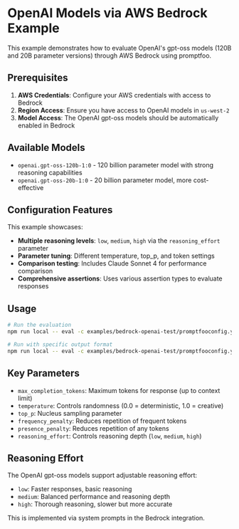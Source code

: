 # OpenAI Models via AWS Bedrock Example

This example demonstrates how to evaluate OpenAI's gpt-oss models (120B and 20B parameter versions) through AWS Bedrock using promptfoo.

## Prerequisites

1. **AWS Credentials**: Configure your AWS credentials with access to Bedrock
2. **Region Access**: Ensure you have access to OpenAI models in `us-west-2`
3. **Model Access**: The OpenAI gpt-oss models should be automatically enabled in Bedrock

## Available Models

- `openai.gpt-oss-120b-1:0` - 120 billion parameter model with strong reasoning capabilities
- `openai.gpt-oss-20b-1:0` - 20 billion parameter model, more cost-effective

## Configuration Features

This example showcases:

- **Multiple reasoning levels**: `low`, `medium`, `high` via the `reasoning_effort` parameter
- **Parameter tuning**: Different temperature, top_p, and token settings
- **Comparison testing**: Includes Claude Sonnet 4 for performance comparison
- **Comprehensive assertions**: Uses various assertion types to evaluate responses

## Usage

```bash
# Run the evaluation
npm run local -- eval -c examples/bedrock-openai-test/promptfooconfig.yaml

# Run with specific output format
npm run local -- eval -c examples/bedrock-openai-test/promptfooconfig.yaml --output results.json
```

## Key Parameters

- `max_completion_tokens`: Maximum tokens for response (up to context limit)
- `temperature`: Controls randomness (0.0 = deterministic, 1.0 = creative)  
- `top_p`: Nucleus sampling parameter
- `frequency_penalty`: Reduces repetition of frequent tokens
- `presence_penalty`: Reduces repetition of any tokens
- `reasoning_effort`: Controls reasoning depth (`low`, `medium`, `high`)

## Reasoning Effort

The OpenAI gpt-oss models support adjustable reasoning effort:
- `low`: Faster responses, basic reasoning
- `medium`: Balanced performance and reasoning depth  
- `high`: Thorough reasoning, slower but more accurate

This is implemented via system prompts in the Bedrock integration.